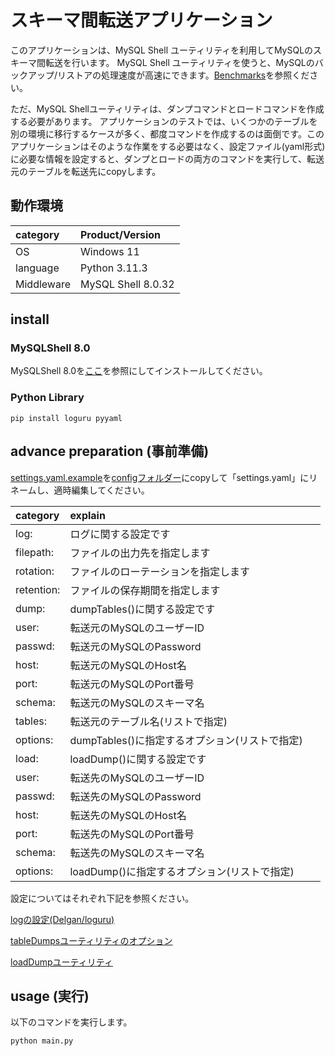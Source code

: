 # スキーマ間転送アプリケーション

このアプリケーションは、MySQL Shell ユーティリティを利用してMySQLのスキーマ間転送を行います。
MySQL Shell ユーティリティを使うと、MySQLのバックアップ/リストアの処理速度が高速にできます。[Benchmarks](https://dev.mysql.com/blog-archive/mysql-shell-dump-load-part-2-benchmarks/)を参照ください。

ただ、MySQL Shellユーティリティは、ダンプコマンドとロードコマンドを作成する必要があります。
アプリケーションのテストでは、いくつかのテーブルを別の環境に移行するケースが多く、都度コマンドを作成するのは面倒です。このアプリケーションはそのような作業をする必要はなく、設定ファイル(yaml形式)に必要な情報を設定すると、ダンプとロードの両方のコマンドを実行して、転送元のテーブルを転送先にcopyします。

## 動作環境

|category   |Product/Version       |
|:----------|:---------------------|
|OS         | Windows 11           |
|language   | Python 3.11.3        |
|Middleware | MySQL Shell 8.0.32   |

## install

### MySQLShell 8.0

MySQLShell 8.0を[ここ](../mysqlshell-usage/readme.md)を参照にしてインストールしてください。

### Python Library 

```Shell Session (console)
pip install loguru pyyaml
```

## advance preparation (事前準備)

[settings.yaml.example](config/settings.yaml.example)を[configフォルダー](config)にcopyして「settings.yaml」にリネームし、適時編集してください。


|category     |explain                           |
|:------------|:---------------------------------|
|log:         | ログに関する設定です　　　　　　　　|
| filepath:   | ファイルの出力先を指定します　　　　|
| rotation:   | ファイルのローテーションを指定します|
| retention:  | ファイルの保存期間を指定します　　　|
|dump:        | dumpTables()に関する設定です　　 　|
| user:       | 転送元のMySQLのユーザーID  　　　　|
| passwd:     | 転送元のMySQLのPassword   　　　　|
| host:       | 転送元のMySQLのHost名　　  　　　　|
| port:       | 転送元のMySQLのPort番号    　　　　|
| schema:     | 転送元のMySQLのスキーマ名  　　　　|
| tables:     | 転送元のテーブル名(リストで指定) 　|
| options:    | dumpTables()に指定するオプション(リストで指定) 　|
|load:        | loadDump()に関する設定です　 　　　　　|
| user:       | 転送先のMySQLのユーザーID  　　　　|
| passwd:     | 転送先のMySQLのPassword   　　　　|
| host:       | 転送先のMySQLのHost名　　  　　　　|
| port:       | 転送先のMySQLのPort番号    　　　　|
| schema:     | 転送先のMySQLのスキーマ名  　　　　|
| options:    | loadDump()に指定するオプション(リストで指定) 　|

設定についてはそれぞれ下記を参照ください。

[logの設定(Delgan/loguru)](https://github.com/Delgan/loguru)

[tableDumpsユーティリティのオプション](https://dev.mysql.com/doc/mysql-shell/8.0/ja/mysql-shell-utilities-dump-instance-schema.html)

[loadDumpユーティリティ](https://dev.mysql.com/doc/mysql-shell/8.0/ja/mysql-shell-utilities-load-dump.html)

## usage (実行)

以下のコマンドを実行します。

```Shell Session (console)
python main.py
```
